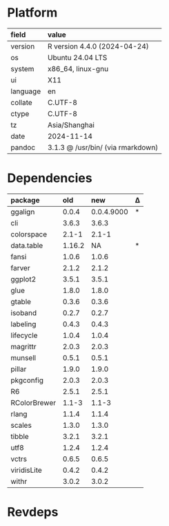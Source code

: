 # Platform

|field    |value                             |
|:--------|:---------------------------------|
|version  |R version 4.4.0 (2024-04-24)      |
|os       |Ubuntu 24.04 LTS                  |
|system   |x86_64, linux-gnu                 |
|ui       |X11                               |
|language |en                                |
|collate  |C.UTF-8                           |
|ctype    |C.UTF-8                           |
|tz       |Asia/Shanghai                     |
|date     |2024-11-14                        |
|pandoc   |3.1.3 @ /usr/bin/ (via rmarkdown) |

# Dependencies

|package      |old    |new        |Δ  |
|:------------|:------|:----------|:--|
|ggalign      |0.0.4  |0.0.4.9000 |*  |
|cli          |3.6.3  |3.6.3      |   |
|colorspace   |2.1-1  |2.1-1      |   |
|data.table   |1.16.2 |NA         |*  |
|fansi        |1.0.6  |1.0.6      |   |
|farver       |2.1.2  |2.1.2      |   |
|ggplot2      |3.5.1  |3.5.1      |   |
|glue         |1.8.0  |1.8.0      |   |
|gtable       |0.3.6  |0.3.6      |   |
|isoband      |0.2.7  |0.2.7      |   |
|labeling     |0.4.3  |0.4.3      |   |
|lifecycle    |1.0.4  |1.0.4      |   |
|magrittr     |2.0.3  |2.0.3      |   |
|munsell      |0.5.1  |0.5.1      |   |
|pillar       |1.9.0  |1.9.0      |   |
|pkgconfig    |2.0.3  |2.0.3      |   |
|R6           |2.5.1  |2.5.1      |   |
|RColorBrewer |1.1-3  |1.1-3      |   |
|rlang        |1.1.4  |1.1.4      |   |
|scales       |1.3.0  |1.3.0      |   |
|tibble       |3.2.1  |3.2.1      |   |
|utf8         |1.2.4  |1.2.4      |   |
|vctrs        |0.6.5  |0.6.5      |   |
|viridisLite  |0.4.2  |0.4.2      |   |
|withr        |3.0.2  |3.0.2      |   |

# Revdeps

